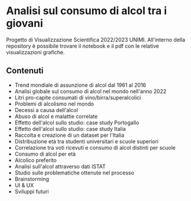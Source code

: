 # Analisi sul consumo di alcol tra i giovani

Progetto di Visualizzazione Scientifica 2022/2023 UNIMI. 
All'interno della repository è possibile trovare il notebook e il pdf con le relative visualizzazioni grafiche.
## Contenuti

- Trend mondiale di assunzione di alcol dal 1961 al 2016
- Analisi globale sul consumo di alcol nel mondo nell'anno 2022
- Litri pro-capite consumati di vino/birra/superalcolici
- Problemi di alcolismo nel mondo
- Decessi a causa dell'alcol
- Abuso di alcol e malattie correlate
- Effetto dell'alcol sullo studio: case study Portogallo
- Effetto dell'alcol sullo studio: case study Italia
- Raccolta e creazione di un dataset per l'Italia
- Distribuzione età tra studenti universitari e scuole superiori
- Correlazione tra voti ricevuti e consumo di alcol distinti per scuole
- Consumo di alcol per età
- Alcolico preferito
- Analisi sull'alcol attraverso dati ISTAT
- Studio sulle problematiche ottenute nel processo
- Brainstorming
- UI & UX
- Sviluppi futuri
